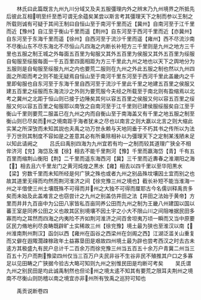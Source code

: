 <!-- { "loadSidebar": true } -->
　　林氏曰此篇既言九州九川分域又及夫五服彊理内外之辨末乃九州境界之所抵先后彼此互相明至纤至悉可谓无余蕴矣某尝以斯言考其彊理天下之制而参以王制之所载则诚有可疑于其间王制曰自恒山至于南河千里而近【冀州】自南河至于江千里而近【豫州】自江至于衡山千里而遥【荆州】自东河至于西河千里而近【亦冀州】自东河至于东海千里而遥【徐州】自西河至于流沙千里而遥【雍州】西不尽流沙南不尽衡山东不尽东海北不尽恒山凡四海之内断长补短方三千里则是九州之地方三千里也五服之制王城之外每面五百里为甸服又其外五百里为侯服又其外五百里为绥服自甸服至绥服每面一千五百里四面相距为方三千里此九州之地也以天下之舆地分为五服则是自甸服至绥服九州之内也要荒二服则在九州之外此五服之制也然以九州四面之所距而考之则不能无疑焉自恒山至于南河千里东河至于西河千里此盖畿内之千里即甸服也自东河至于东海千里自西河至于流沙千里此千里之地建五百里之侯服又建五百里之绥服而东海流沙之外则为要荒服今夫经之所载至于南北则有盈缩焉以北考之冀州之北距于恒山则已接于边陲矣其何以容五百里之侯服又何以容五百里之绥服又何以容五百里之甸服耶以南攷之自南河至于江千里则已建侯服绥服矣自江至于衡山千里则要荒二服盖已在九州之内而自衡山至于南海盖又有千里之地五服之制至衡山则巳尽矣而州之境南距于海者犹未之尽也以南言之则大嬴以北言之则大缩此实某之所深攷而未知其説也夫禹之功万世永赖与天地同垂于不朽其书之传所以为法于万世则其制度不容如是之差意其必有所乗除相补以为彊理天下之定制某浅陋未足以知此请阙之
　　吕氏曰禹别四海为九州宜若有均一之制而较其道理广狭全不相侔济河【兖】海岱及淮【徐】相去不能千里荆河【豫】千里而嬴海岱【青】千有五百里而缩荆山衡阳【荆】二千里而遥东海西河【冀】三千里而近夀春之淮潮阳之海【】相去且六千里龙门之黄河炖煌之黒水【雍】相去以四千里以至华阳黒水【梁】穷数千里而未知所经是何广狭之殊也或者九州之别品殊坟壤因土宜而别之也故其道里无得而均然而荆河淮济之间【徐兖豫三州之境也】截长补短不能当淮海一州之半借使三州土壤既殊不可得而并州之大独不可得而厘耶古今名儒训释禹贡多矣而未始及此盖难言之也窃尝计之九州之别盖仿井田之法【井田之法始于黄帝】方里而井井九百亩中为公田八家皆私百亩同养公田而九州之制为王畿八州建国以国以蕃王室是同养公田之义也故其区别境壤不因土宇之小大不限山川之间阻唯据民田多寡而均之耳然而四海之内夷险不齐如荆河淮济之间百舍坦夷万顷一瞬而又当中原要区民力脩地利尽良畴既辟旷土实稀故三州【徐兖豫】境土最为狭也至淮汉以南【州淮南荆州荆汉】函剑以西【雍州在函谷之西梁州在剑阁之西】江湖泛滥关山重复而又僻在遐陬濶疎稼政年土益寡垦田是艰故四州境土最为辟也尝考西汉之时去古未逺方其极盛九有民户总计千二百余万而徐兖豫三州当五百五十余万户青冀二州当三百五十万户而荆豫梁四州仅当三百万户夫民非谷不生谷非民不殖推其户口之多寡足以见田畴之广狭据今验古大略可知则九州之别惟民田是均断可考矣
　　吴氏谓九州之别民田是均此诚禹制然也但论州之境太逺不知其有要荒之限耳夫荆州之境南不尽衡山则防稽以南之境宜亦非州所有攷禹之巡狩可知也

　　禹贡说断卷四
